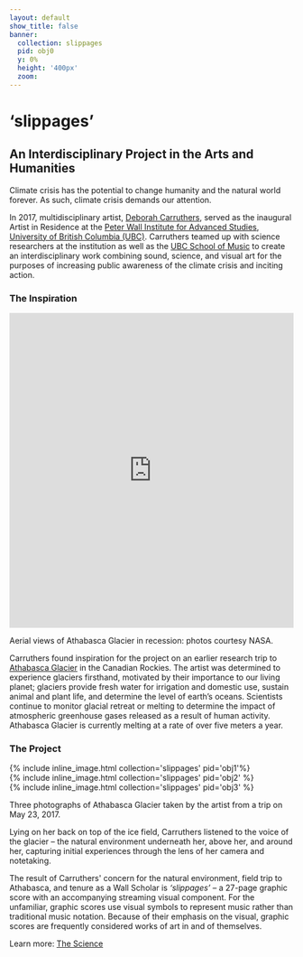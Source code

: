 ```yaml
---
layout: default
show_title: false
banner:
  collection: slippages
  pid: obj0
  y: 0%
  height: '400px'
  zoom:
---
```

<!-- parallax image goes here at the top of the page content.-->

# ‘slippages’
## An Interdisciplinary Project in the Arts and Humanities

Climate crisis has the potential to change humanity and the natural world forever. As such, climate crisis demands our attention.

In 2017, multidisciplinary artist, [Deborah Carruthers](http://www.deborahcarruthers.com), served as the inaugural Artist in Residence at the [Peter Wall Institute for Advanced Studies](https://pwias.ubc.ca), [University of British Columbia (UBC)](https://en.wikipedia.org/wiki/University_of_British_Columbia). Carruthers teamed up with science researchers at the institution as well as the [UBC School of Music](https://music.ubc.ca) to create an interdisciplinary work combining sound, science, and visual art for the purposes of increasing public awareness of the climate crisis and inciting action.

### The Inspiration

<iframe frameborder="0" class="juxtapose" width="100%" height="558" src="https://cdn.knightlab.com/libs/juxtapose/latest/embed/index.html?uid=0c1a4624-88be-11ea-a879-0edaf8f81e27"></iframe>

Aerial views of Athabasca Glacier in recession: photos courtesy NASA.

Carruthers found inspiration for the project on an earlier research trip to [Athabasca Glacier](https://en.wikipedia.org/wiki/Athabasca_Glacier) in the Canadian Rockies. The artist was determined to experience glaciers firsthand, motivated by their importance to our living planet; glaciers provide fresh water for irrigation and domestic use, sustain animal and plant life, and determine the level of earth’s oceans. Scientists continue to monitor glacial retreat or melting to determine the impact of atmospheric greenhouse gases released as a result of human activity. Athabasca Glacier is currently melting at a rate of over five meters a year.

### The Project

<div class="container">
  <div class="row">
    <div class="col-sm">
{% include inline_image.html collection='slippages' pid='obj1'%}
</div>
   <div class="col-sm">
{% include inline_image.html collection='slippages' pid='obj2' %}
</div>
   <div class="col-sm">
{% include inline_image.html collection='slippages' pid='obj3' %}
</div>
  </div>
</div>

Three photographs of Athabasca Glacier taken by the artist from a trip on May 23, 2017.

Lying on her back on top of the ice field, Carruthers listened to the voice of the glacier – the natural environment underneath her, above her, and around her, capturing initial experiences through the lens of her camera and notetaking.

The result of Carruthers' concern for the natural environment, field trip to Athabasca, and tenure as a Wall Scholar is *‘slippages’* – a 27-page graphic score with an accompanying streaming visual component. For the unfamiliar, graphic scores use visual symbols to represent music rather than traditional music notation. Because of their emphasis on the visual, graphic scores are frequently considered works of art in and of themselves.

Learn more: [The Science](https://egrguric.github.io/slippages/science)
